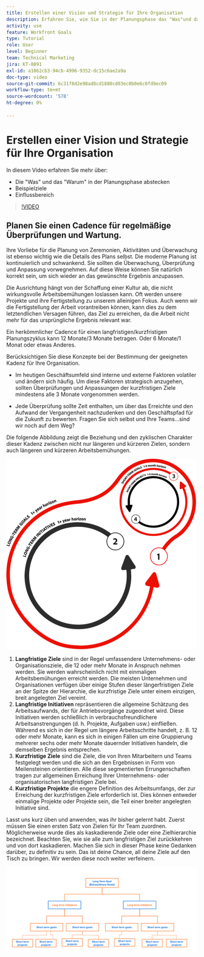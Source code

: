 ```yaml
---
title: Erstellen einer Vision und Strategie für Ihre Organisation
description: Erfahren Sie, wie Sie in der Planungsphase das "Was"und das "Warum"artikulieren, Beispielziele und Einflussbereich definieren.
activity: use
feature: Workfront Goals
type: Tutorial
role: User
level: Beginner
team: Technical Marketing
jira: KT-8891
exl-id: a1062cb3-94cb-4996-9352-dc15c6ae2a9a
doc-type: video
source-git-commit: 6c31f8d2e98ad8cd1880cd03ec0b0e6c0fd9ec09
workflow-type: tm+mt
source-wordcount: '578'
ht-degree: 0%

---
```


# Erstellen einer Vision und Strategie für Ihre Organisation

In diesem Video erfahren Sie mehr über:

* Die &quot;Was&quot; und das &quot;Warum&quot; in der Planungsphase abstecken
* Beispielziele
* Einflussbereich

>[!VIDEO](https://video.tv.adobe.com/v/335185/?quality=12&learn=on)

## Planen Sie einen Cadence für regelmäßige Überprüfungen und Wartung.

Ihre Vorliebe für die Planung von Zeremonien, Aktivitäten und Überwachung ist ebenso wichtig wie die Details des Plans selbst. Die moderne Planung ist kontinuierlich und schwankend. Sie sollten die Überwachung, Überprüfung und Anpassung vorwegnehmen. Auf diese Weise können Sie natürlich korrekt sein, um sich wieder an das gewünschte Ergebnis anzupassen.

Die Ausrichtung hängt von der Schaffung einer Kultur ab, die nicht wirkungsvolle Arbeitsbemühungen loslassen kann. Oft werden unsere Projekte und ihre Fertigstellung zu unserem alleinigen Fokus. Auch wenn wir die Fertigstellung der Arbeit vorantreiben können, kann dies zu dem letztendlichen Versagen führen, das Ziel zu erreichen, da die Arbeit nicht mehr für das ursprüngliche Ergebnis relevant war.

Ein herkömmlicher Cadence für einen langfristigen/kurzfristigen Planungszyklus kann 12 Monate/3 Monate betragen. Oder 6 Monate/1 Monat oder etwas Anderes.

Berücksichtigen Sie diese Konzepte bei der Bestimmung der geeigneten Kadenz für Ihre Organisation.

* Im heutigen Geschäftsumfeld sind interne und externe Faktoren volatiler und ändern sich häufig. Um diese Faktoren strategisch anzugehen, sollten Überprüfungen und Anpassungen der kurzfristigen Ziele mindestens alle 3 Monate vorgenommen werden.

* Jede Überprüfung sollte Zeit enthalten, um über das Erreichte und den Aufwand der Vergangenheit nachzudenken und den Geschäftspfad für die Zukunft zu bewerten. Fragen Sie sich selbst und Ihre Teams...sind wir noch auf dem Weg?

Die folgende Abbildung zeigt die Beziehung und den zyklischen Charakter dieser Kadenz zwischen nicht nur längeren und kürzeren Zielen, sondern auch längeren und kürzeren Arbeitsbemühungen.

![Grafik eines strategischen Ausführungszyklus](assets/02-workfront-goals-strategic-execution-cycle.png)

1. **Langfristige Ziele** sind in der Regel umfassendere Unternehmens- oder Organisationsziele, die 12 oder mehr Monate in Anspruch nehmen werden. Sie werden wahrscheinlich nicht mit einmaligen Arbeitsbemühungen erreicht werden. Die meisten Unternehmen und Organisationen verfügen über einige Stufen dieser längerfristigen Ziele an der Spitze der Hierarchie, die kurzfristige Ziele unter einem einzigen, breit angelegten Ziel vereint.
1. **Langfristige Initiativen** repräsentieren die allgemeine Schätzung des Arbeitsaufwands, der für Antriebsvorgänge zugeordnet wird. Diese Initiativen werden schließlich in verbrauchsfreundlichere Arbeitsanstrengungen (d. h. Projekte, Aufgaben usw.) einfließen. Während es sich in der Regel um längere Arbeitsschritte handelt, z. B. 12 oder mehr Monate, kann es sich in einigen Fällen um eine Gruppierung mehrerer sechs oder mehr Monate dauernder Initiativen handeln, die demselben Ergebnis entsprechen.
1. **Kurzfristige Ziele** sind die Ziele, die von Ihren Mitarbeitern und Teams festgelegt werden und die sich an den Ergebnissen in Form von Meilensteinen orientieren. Alle diese segmentierten Errungenschaften tragen zur allgemeinen Erreichung Ihrer Unternehmens- oder organisatorischen langfristigen Ziele bei.
1. **Kurzfristige Projekte** die engere Definition des Arbeitsumfangs, der zur Erreichung der kurzfristigen Ziele erforderlich ist. Dies können entweder einmalige Projekte oder Projekte sein, die Teil einer breiter angelegten Initiative sind.

<!--
Your turn graphic
-->

Lasst uns kurz üben und anwenden, was ihr bisher gelernt habt. Zuerst müssen Sie einen ersten Satz von Zielen für Ihr Team zuordnen. Möglicherweise wurde dies als kaskadierende Ziele oder eine Zielhierarchie bezeichnet. Beachten Sie, wie sie alle zum langfristigen Ziel zurückkehren und von dort kaskadieren. Machen Sie sich in dieser Phase keine Gedanken darüber, zu definitiv zu sein. Das ist deine Chance, all deine Ziele auf den Tisch zu bringen. Wir werden diese noch weiter verfeinern.

![Grafik zur Zuordnung kurzfristiger und langfristiger Ziele](assets/03-workfront-goals-goal-mapping.png)

